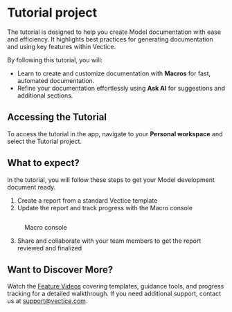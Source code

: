 # Tutorial project

The tutorial is designed to help you create Model documentation with ease and efficiency. It highlights best practices for generating documentation and using key features within Vectice.

By following this tutorial, you will:

* Learn to create and customize documentation with **Macros** for fast, automated documentation.
* Refine your documentation effortlessly using **Ask AI** for suggestions and additional sections.

## Accessing the Tutorial

To access the tutorial in the app, navigate to your **Personal workspace** and select the Tutorial project.

## What to expect?

In the tutorial, you will follow these steps to get your Model development document ready.

1. Create a report from a standard Vectice template
2. Update the report and track progress with the Macro console

<figure><img src="../.gitbook/assets/macros_console.gif" alt=""><figcaption><p>Macro console</p></figcaption></figure>

3. Share and collaborate with your team members to get the report reviewed and finalized

## Want to Discover More?

Watch the [Feature Videos](../demo-center/feature-videos.md) covering templates, guidance tools, and progress tracking for a detailed walkthrough. If you need additional support, contact us at support@vectice.com.
